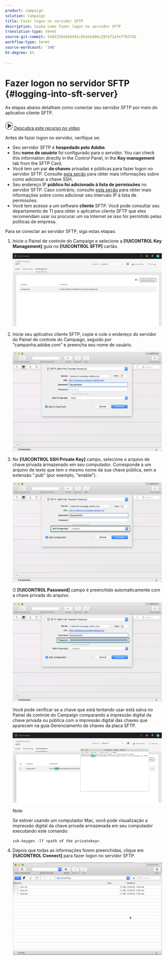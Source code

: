 ```yaml
---
product: campaign
solution: Campaign
title: Fazer logon no servidor SFTP
description: Saiba como fazer logon no servidor SFTP
translation-type: tm+mt
source-git-commit: 54d3239a566491c854e5d46c297e72afeff83792
workflow-type: tm+mt
source-wordcount: '348'
ht-degree: 6%

---
```



# Fazer logon no servidor SFTP {#logging-into-sft-server}

As etapas abaixo detalham como conectar seu servidor SFTP por meio do aplicativo cliente SFTP.

![](assets/do-not-localize/how-to-video.png)[ Descubra este recurso no vídeo](https://video.tv.adobe.com/v/27263?quality=12&captions=por_br)

Antes de fazer logon no servidor, verifique se:

* Seu servidor SFTP é **hospedado pelo Adobe**.
* Seu **nome de usuário** foi configurado para o servidor. You can check this information directly in the Control Panel, in the **Key management** tab from the SFTP Card.
* Você tem um par **de chaves** privadas e públicas para fazer logon no servidor SFTP. Consulte [esta seção](../../sftp/using/key-management.md) para obter mais informações sobre como adicionar a chave SSH.
* Seu endereço IP **público foi adicionado à lista de permissões** no servidor SFTP. Caso contrário, consulte [esta seção](../../sftp/using/ip-range-allow-listing.md) para obter mais informações sobre como adicionar seu intervalo IP à lista de permissões.
* Você tem acesso a um software **cliente** SFTP. Você pode consultar seu departamento de TI para obter o aplicativo cliente SFTP que eles recomendam usar ou procurar um na Internet se isso for permitido pelas políticas de empresa.

Para se conectar ao servidor SFTP, siga estas etapas:

1. Inicie o Painel de controle do Campaign e selecione a **[!UICONTROL Key Management]** guia no **[!UICONTROL SFTP]** cartão.

   ![](assets/sftp_card.png)

1. Inicie seu aplicativo cliente SFTP, copie e cole o endereço do servidor do Painel de controle do Campaign, seguido por &quot;campanha.adobe.com&quot; e preencha seu nome de usuário.

   ![](assets/do-not-localize/connect1.png)

1. No **[!UICONTROL SSH Private Key]** campo, selecione o arquivo de chave privada armazenado em seu computador. Corresponde a um arquivo de texto que tem o mesmo nome da sua chave pública, sem a extensão &quot;.pub&quot; (por exemplo, &quot;enable&quot;).

   ![](assets/do-not-localize/connect2.png)

   O **[!UICONTROL Password]** campo é preenchido automaticamente com a chave privada do arquivo.

   ![](assets/do-not-localize/connect3.png)

   Você pode verificar se a chave que está tentando usar está salva no Painel de controle do Campaign comparando a impressão digital da chave privada ou pública com a impressão digital das chaves que aparecem na guia Gerenciamento de chaves da placa SFTP.

   ![](assets/fingerprint_compare.png)

   >[!NOTE]
   >
   >Se estiver usando um computador Mac, você pode visualização a impressão digital da chave privada armazenada em seu computador executando este comando:
   >
   >`ssh-keygen -lf <path of the privatekey>`

1. Depois que todas as informações forem preenchidas, clique em **[!UICONTROL Connect]** para fazer logon no servidor SFTP.

   ![](assets/do-not-localize/sftpconnected.png)
